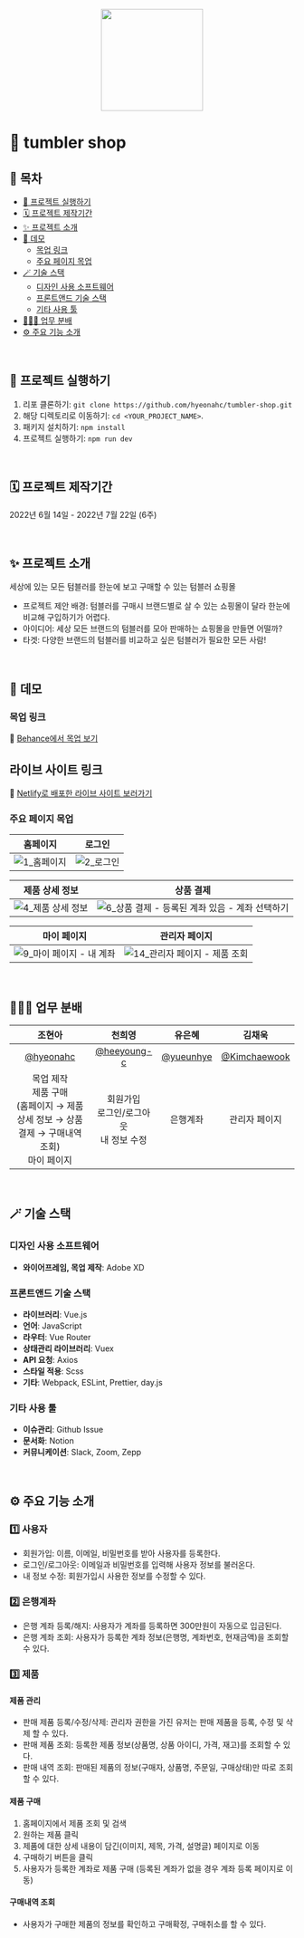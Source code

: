 <br/>

<div align="center"><a href="https://tumbler-shop.netlify.app/" target="_blank"><img src="https://user-images.githubusercontent.com/83247825/180384939-0ce8e0ff-8e98-4b29-a4f3-fcf89b4d48ca.png" width="180"></a></div>

# 🍶 tumbler shop

## 📑 목차

- [🚀 프로젝트 실행하기](#-프로젝트-실행하기)
- [🗓 프로젝트 제작기간](#-프로젝트-제작기간)
- [✨ 프로젝트 소개](#-프로젝트-소개)
- [👀 데모](#데모)
  - [목업 링크](#목업-링크)
  - [주요 페이지 목업](#주요-페이지-목업)
- [🪄 기술 스택](#-기술-스택)
  - [디자인 사용 소프트웨어](#디자인-사용-소프트웨어)
  - [프론트앤드 기술 스택](#프론트앤드-기술-스택)
  - [기타 사용 툴](#기타-사용-툴)
- [🧑‍🤝‍🧑 업무 분배](#-업무-분배)
- [⚙️ 주요 기능 소개](#%EF%B8%8F주요-기능-소개)

<br />

## 🚀 프로젝트 실행하기

1. 리포 클론하기: `git clone https://github.com/hyeonahc/tumbler-shop.git`
2. 해당 디렉토리로 이동하기: `cd <YOUR_PROJECT_NAME>`.
3. 패키지 설치하기: `npm install`
4. 프로젝트 실행하기: `npm run dev`

<br />

## 🗓 프로젝트 제작기간

2022년 6월 14일 - 2022년 7월 22일 (6주)

<br />

## ✨ 프로젝트 소개

세상에 있는 모든 텀블러를 한눈에 보고 구매할 수 있는 텀블러 쇼핑몰

- 프로젝트 제안 배경: 텀블러를 구매시 브랜드별로 살 수 있는 쇼핑몰이 달라 한눈에 비교해 구입하기가 어렵다.
- 아이디어: 세상 모든 브랜드의 텀블러를 모아 판매하는 쇼핑몰을 만들면 어떨까?
- 타겟: 다양한 브랜드의 텀블러를 비교하고 싶은 텀블러가 필요한 모든 사람!

<br />

## 👀 데모

### 목업 링크

🔗 [Behance에서 목업 보기](https://www.behance.net/gallery/148729539/tumbler-shop)

## 라이브 사이트 링크

🔗 [Netlify로 배포한 라이브 사이트 보러가기](https://tumbler-shop.netlify.app/)

### 주요 페이지 목업

| 홈페이지                                                                                                                  | 로그인                                                                                                                 |
| ------------------------------------------------------------------------------------------------------------------------- | ---------------------------------------------------------------------------------------------------------------------- |
| ![1_홈페이지](https://user-images.githubusercontent.com/83247825/180411934-fc5937af-3889-498e-932c-c237defc16be.png) | ![2_로그인](https://user-images.githubusercontent.com/83247825/180411944-92aaf41e-ecd4-4148-a161-04464861e377.png) |

| 제품 상세 정보                                                                                                                      | 상품 결제                                                                                                                                                                           |
| ----------------------------------------------------------------------------------------------------------------------------------- | ----------------------------------------------------------------------------------------------------------------------------------------------------------------------------------- |
| ![4_제품 상세 정보](https://user-images.githubusercontent.com/83247825/180411980-b96c6d67-f12b-4a3f-8eb7-0e6e3e459dd0.png) | ![6_상품 결제 - 등록된 계좌 있음 - 계좌 선택하기](https://user-images.githubusercontent.com/83247825/180412007-22130b3b-e002-494c-9053-7e28a1ffe1c3.png) |

| 마이 페이지                                                                                                                        | 관리자 페이지                                                                                                                          |
| ---------------------------------------------------------------------------------------------------------------------------------- | -------------------------------------------------------------------------------------------------------------------------------------- |
| ![9_마이 페이지 -  내 계좌](https://user-images.githubusercontent.com/83247825/180412028-9b32e49d-f588-46aa-b8e7-0f60230bc77f.png) | ![14_관리자 페이지 - 제품 조회](https://user-images.githubusercontent.com/83247825/180412070-36b13cd9-e8e7-44d0-a914-4ef633030424.png) |

<br />

## 🧑‍🤝‍🧑 업무 분배

|                                               조현아                                                |                    천희영                     |                  유은혜                  |                     김채욱                     |
| :-------------------------------------------------------------------------------------------------: | :-------------------------------------------: | :--------------------------------------: | :--------------------------------------------: |
|                              [@hyeonahc](https://github.com/hyeonahc)                               | [@heeyoung-c](https://github.com/heeyoung-c)  | [@yueunhye](https://github.com/yueunhye) | [@Kimchaewook](https://github.com/Kimchaewook) |
| 목업 제작<br/>제품 구매<br/>(홈페이지 → 제품 상세 정보 → 상품 결제 → 구매내역 조회)<br/>마이 페이지 | 회원가입<br/>로그인/로그아웃<br/>내 정보 수정 |                 은행계좌                 |                 관리자 페이지                  |

<br />

## 🪄 기술 스택

### 디자인 사용 소프트웨어

- **와이어프레임, 목업 제작**: Adobe XD

### 프론트앤드 기술 스택

- **라이브러리**: Vue.js
- **언어**: JavaScript
- **라우터**: Vue Router
- **상태관리 라이브러리**: Vuex
- **API 요청**: Axios
- **스타일 적용**: Scss
- **기타**: Webpack, ESLint, Prettier, day.js

### 기타 사용 툴

- **이슈관리**: Github Issue
- **문서화**: Notion
- **커뮤니케이션**: Slack, Zoom, Zepp

<br />

## ⚙️ 주요 기능 소개

### :one: 사용자

- 회원가입: 이름, 이메일, 비밀번호를 받아 사용자를 등록한다.
- 로그인/로그아웃: 이메일과 비밀번호를 입력해 사용자 정보를 불러온다.
- 내 정보 수정: 회원가입시 사용한 정보를 수정할 수 있다.

### :two: 은행계좌

- 은행 계좌 등록/해지: 사용자가 계좌를 등록하면 300만원이 자동으로 입금된다.
- 은행 계좌 조회: 사용자가 등록한 계좌 정보(은행명, 계좌번호, 현재금액)을 조회할 수 있다.

### :three: 제품

#### 제품 관리

- 판매 제품 등록/수정/삭제: 관리자 권한을 가진 유저는 판매 제품을 등록, 수정 및 삭제 할 수 있다.
- 판매 제품 조회: 등록한 제품 정보(상품명, 상품 아이디, 가격, 재고)를 조회할 수 있다.
- 판매 내역 조회: 판매된 제품의 정보(구매자, 상품명, 주문일, 구매상태)만 따로 조회 할 수 있다.

#### 제품 구매

1. 홈페이지에서 제품 조회 및 검색
2. 원하는 제품 클릭
3. 제품에 대한 상세 내용이 담긴(이미지, 제목, 가격, 설명글) 페이지로 이동
4. 구매하기 버튼을 클릭
5. 사용자가 등록한 계좌로 제품 구매 (등록된 계좌가 없을 경우 계좌 등록 페이지로 이동)

#### 구매내역 조회

- 사용자가 구매한 제품의 정보를 확인하고 구매확정, 구매취소를 할 수 있다.

